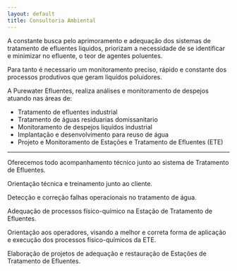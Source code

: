 ```yaml
---
layout: default
title: Consultoria Ambiental
---
```


A constante busca pelo aprimoramento e adequação dos sistemas de tratamento de efluentes liquidos, priorizam a necessidade de se identificar e minimizar no efluente, o teor de agentes poluentes.

Para tanto é necessario um monitoramento preciso, rápido e constante dos processos produtivos que geram liquídos poluidores.

A Purewater Efluentes, realiza análises e monitoramento de despejos atuando nas áreas de:

- Tratamento de efluentes industrial
- Tratamento de águas residuarias domissanitario 
- Monitoramento de despejos liquídos industrial
- Implantação e desenvolvimento para reuso de água
- Projeto e Monitoramento de Estações e Tratamento de Efluentes (ETE)

---

Oferecemos todo acompanhamento técnico junto ao sistema de Tratamento de Efluentes.

Orientação técnica e treinamento junto ao cliente.

Detecção e correção falhas operacionais no tratamento de água.

Adequação de processos físico-químico na Estação de Tratamento de Efluentes.

Orientação aos operadores, visando a melhor e correta forma de aplicação e execução dos processos físico-químicos da ETE.

Elaboração de projetos de adequação e restauração de Estações de Tratamento de Efluentes.
